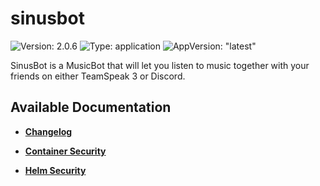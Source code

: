 # sinusbot

![Version: 2.0.6](https://img.shields.io/badge/Version-2.0.6-informational?style=flat-square) ![Type: application](https://img.shields.io/badge/Type-application-informational?style=flat-square) ![AppVersion: "latest"](https://img.shields.io/badge/AppVersion-"latest"-informational?style=flat-square)

SinusBot is a MusicBot that will let you listen to music together with your friends on either TeamSpeak 3 or Discord.

## Available Documentation

- [**Changelog**](CHANGELOG)

- [**Container Security**](container-security)

- [**Helm Security**](helm-security)

